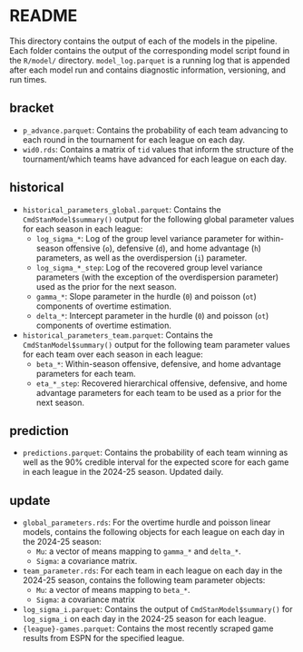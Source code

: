 # README

This directory contains the output of each of the models in the pipeline. Each folder contains the output of the corresponding model script found in the `R/model/` directory. `model_log.parquet` is a running log that is appended after each model run and contains diagnostic information, versioning, and run times.

## bracket

* `p_advance.parquet`: Contains the probability of each team advancing to each round in the tournament for each league on each day. 
* `wid0.rds`: Contains a matrix of `tid` values that inform the structure of the tournament/which teams have advanced for each league on each day.

## historical

* `historical_parameters_global.parquet`: Contains the `CmdStanModel$summary()` output for the following global parameter values for each season in each league:
  * `log_sigma_*`: Log of the group level variance parameter for within-season offensive (`o`), defensive (`d`), and home advantage (`h`) parameters, as well as the overdispersion (`i`) parameter.
  * `log_sigma_*_step`: Log of the recovered group level variance parameters (with the exception of the overdispersion parameter) used as the prior for the next season. 
  * `gamma_*`: Slope parameter in the hurdle (`0`) and poisson (`ot`) components of overtime estimation.
  * `delta_*`: Intercept parameter in the hurdle (`0`) and poisson (`ot`) components of overtime estimation.
* `historical_parameters_team.parquet`: Contains the `CmdStanModel$summary()` output for the following team parameter values for each team over each season in each league:
  * `beta_*`: Within-season offensive, defensive, and home advantage parameters for each team.
  * `eta_*_step`: Recovered hierarchical offensive, defensive, and home advantage parameters for each team to be used as a prior for the next season.

## prediction

* `predictions.parquet`: Contains the probability of each team winning as well as the 90% credible interval for the expected score for each game in each league in the 2024-25 season. Updated daily.

## update

* `global_parameters.rds`: For the overtime hurdle and poisson linear models, contains the following objects for each league on each day in the 2024-25 season:
  * `Mu`: a vector of means mapping to `gamma_*` and `delta_*`.
  * `Sigma`: a covariance matrix.
* `team_parameter.rds`: For each team in each league on each day in the 2024-25 season, contains the following team parameter objects:
  * `Mu`: a vector of means mapping to `beta_*`.
  * `Sigma`: a covariance matrix
* `log_sigma_i.parquet`: Contains the output of `CmdStanModel$summary()` for `log_sigma_i` on each day in the 2024-25 season for each league.
* `{league}-games.parquet`: Contains the most recently scraped game results from ESPN for the specified league.
